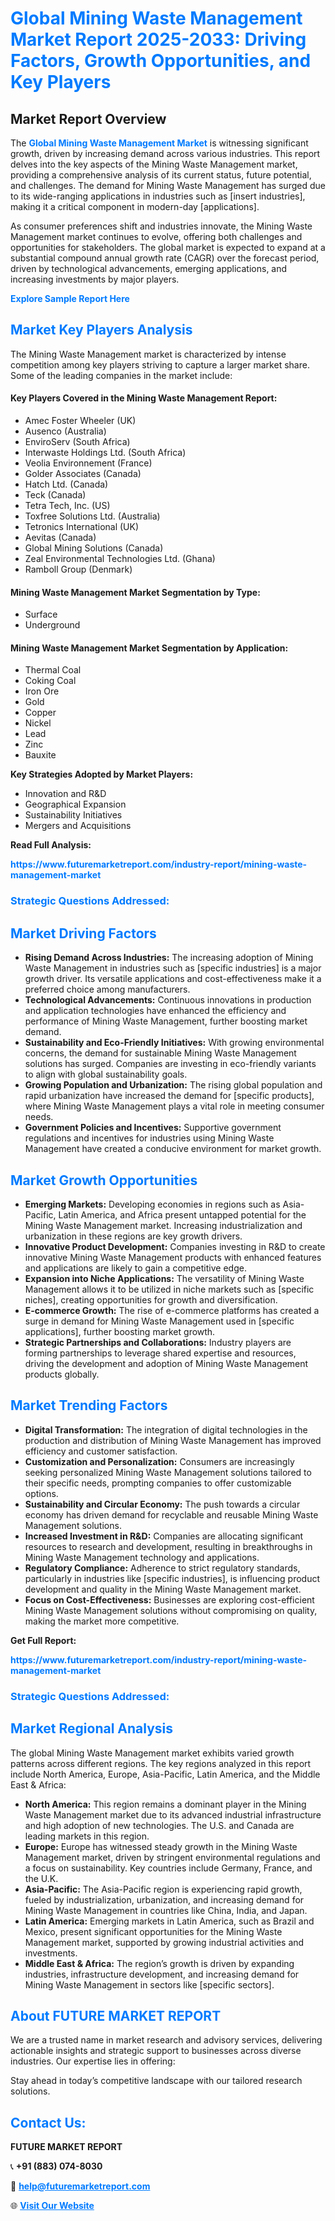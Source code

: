 <h1 style="color: #007BFF;">Global Mining Waste Management Market Report 2025-2033: Driving Factors, Growth Opportunities, and Key Players</h1>

<section id="overview">
<h2>Market Report Overview</h2>
<p>The <a href="https://www.futuremarketreport.com/industry-report/mining-waste-management-market" style="color: #007BFF; text-decoration: none;"><strong>Global Mining Waste Management Market</strong></a> is witnessing significant growth, driven by increasing demand across various industries. This report delves into the key aspects of the Mining Waste Management market, providing a comprehensive analysis of its current status, future potential, and challenges. The demand for Mining Waste Management has surged due to its wide-ranging applications in industries such as [insert industries], making it a critical component in modern-day [applications].</p>
<p>As consumer preferences shift and industries innovate, the Mining Waste Management market continues to evolve, offering both challenges and opportunities for stakeholders. The global market is expected to expand at a substantial compound annual growth rate (CAGR) over the forecast period, driven by technological advancements, emerging applications, and increasing investments by major players.</p>
</section>

<section id="overview">
<p><a href="https://www.futuremarketreport.com/request-sample/reportId=104587" style="color: #007BFF; text-decoration: none;"><strong>Explore Sample Report Here</strong></a></p>
</section>

<section id="key-players">
<h2 style="color: #007BFF;">Market Key Players Analysis</h2>
<p>The Mining Waste Management market is characterized by intense competition among key players striving to capture a larger market share. Some of the leading companies in the market include:</p>
<h4>Key Players Covered in the Mining Waste Management Report:</h4>
<ul><li>Amec Foster Wheeler (UK)</li><li>Ausenco (Australia)</li><li>EnviroServ (South Africa)</li><li>Interwaste Holdings Ltd. (South Africa)</li><li>Veolia Environnement (France)</li><li>Golder Associates (Canada)</li><li>Hatch Ltd. (Canada)</li><li>Teck (Canada)</li><li>Tetra Tech, Inc. (US)</li><li>Toxfree Solutions Ltd. (Australia)</li><li>Tetronics International (UK)</li><li>Aevitas (Canada)</li><li>Global Mining Solutions (Canada)</li><li>Zeal Environmental Technologies Ltd. (Ghana)</li><li>Ramboll Group (Denmark)</li></ul>
<h4>Mining Waste Management Market Segmentation by Type:</h4>
<ul><li>Surface</li><li>Underground</li></ul>

<h4>Mining Waste Management Market Segmentation by Application:</h4>
<ul><li>Thermal Coal</li><li>Coking Coal</li><li>Iron Ore</li><li>Gold</li><li>Copper</li><li>Nickel</li><li>Lead</li><li>Zinc</li><li>Bauxite</li></ul>
<p><strong>Key Strategies Adopted by Market Players:</strong></p>
<ul>
<li>Innovation and R&D</li>
<li>Geographical Expansion</li>
<li>Sustainability Initiatives</li>
<li>Mergers and Acquisitions</li>
</ul>
</section>

<section>
<p><strong>Read Full Analysis: </strong></p><a href="https://www.futuremarketreport.com/industry-report/mining-waste-management-market" style="color: #007BFF; text-decoration: none;"><strong>https://www.futuremarketreport.com/industry-report/mining-waste-management-market</strong></a>
<h3 style="color: #007BFF;">Strategic Questions Addressed:</h3>
</section>

<section id="driving-factors">
<h2 style="color: #007BFF;">Market Driving Factors</h2>
<ul>
<li><strong>Rising Demand Across Industries:</strong> The increasing adoption of Mining Waste Management in industries such as [specific industries] is a major growth driver. Its versatile applications and cost-effectiveness make it a preferred choice among manufacturers.</li>
<li><strong>Technological Advancements:</strong> Continuous innovations in production and application technologies have enhanced the efficiency and performance of Mining Waste Management, further boosting market demand.</li>
<li><strong>Sustainability and Eco-Friendly Initiatives:</strong> With growing environmental concerns, the demand for sustainable Mining Waste Management solutions has surged. Companies are investing in eco-friendly variants to align with global sustainability goals.</li>
<li><strong>Growing Population and Urbanization:</strong> The rising global population and rapid urbanization have increased the demand for [specific products], where Mining Waste Management plays a vital role in meeting consumer needs.</li>
<li><strong>Government Policies and Incentives:</strong> Supportive government regulations and incentives for industries using Mining Waste Management have created a conducive environment for market growth.</li>
</ul>
</section>

<section id="growth-opportunities">
<h2 style="color: #007BFF;">Market Growth Opportunities</h2>
<ul>
<li><strong>Emerging Markets:</strong> Developing economies in regions such as Asia-Pacific, Latin America, and Africa present untapped potential for the Mining Waste Management market. Increasing industrialization and urbanization in these regions are key growth drivers.</li>
<li><strong>Innovative Product Development:</strong> Companies investing in R&D to create innovative Mining Waste Management products with enhanced features and applications are likely to gain a competitive edge.</li>
<li><strong>Expansion into Niche Applications:</strong> The versatility of Mining Waste Management allows it to be utilized in niche markets such as [specific niches], creating opportunities for growth and diversification.</li>
<li><strong>E-commerce Growth:</strong> The rise of e-commerce platforms has created a surge in demand for Mining Waste Management used in [specific applications], further boosting market growth.</li>
<li><strong>Strategic Partnerships and Collaborations:</strong> Industry players are forming partnerships to leverage shared expertise and resources, driving the development and adoption of Mining Waste Management products globally.</li>
</ul>
</section>

<section id="trending-factors">
<h2 style="color: #007BFF;">Market Trending Factors</h2>
<ul>
<li><strong>Digital Transformation:</strong> The integration of digital technologies in the production and distribution of Mining Waste Management has improved efficiency and customer satisfaction.</li>
<li><strong>Customization and Personalization:</strong> Consumers are increasingly seeking personalized Mining Waste Management solutions tailored to their specific needs, prompting companies to offer customizable options.</li>
<li><strong>Sustainability and Circular Economy:</strong> The push towards a circular economy has driven demand for recyclable and reusable Mining Waste Management solutions.</li>
<li><strong>Increased Investment in R&D:</strong> Companies are allocating significant resources to research and development, resulting in breakthroughs in Mining Waste Management technology and applications.</li>
<li><strong>Regulatory Compliance:</strong> Adherence to strict regulatory standards, particularly in industries like [specific industries], is influencing product development and quality in the Mining Waste Management market.</li>
<li><strong>Focus on Cost-Effectiveness:</strong> Businesses are exploring cost-efficient Mining Waste Management solutions without compromising on quality, making the market more competitive.</li>
</ul>
</section>

<section>
<p><strong>Get Full Report: </strong></p><a href="https://www.futuremarketreport.com/industry-report/mining-waste-management-market" style="color: #007BFF; text-decoration: none;"><strong>https://www.futuremarketreport.com/industry-report/mining-waste-management-market</strong></a>
<h3 style="color: #007BFF;">Strategic Questions Addressed:</h3>
</section>


<section id="regional-analysis">
<h2 style="color: #007BFF;">Market Regional Analysis</h2>
<p>The global Mining Waste Management market exhibits varied growth patterns across different regions. The key regions analyzed in this report include North America, Europe, Asia-Pacific, Latin America, and the Middle East & Africa:</p>
<ul>
<li><strong>North America:</strong> This region remains a dominant player in the Mining Waste Management market due to its advanced industrial infrastructure and high adoption of new technologies. The U.S. and Canada are leading markets in this region.</li>
<li><strong>Europe:</strong> Europe has witnessed steady growth in the Mining Waste Management market, driven by stringent environmental regulations and a focus on sustainability. Key countries include Germany, France, and the U.K.</li>
<li><strong>Asia-Pacific:</strong> The Asia-Pacific region is experiencing rapid growth, fueled by industrialization, urbanization, and increasing demand for Mining Waste Management in countries like China, India, and Japan.</li>
<li><strong>Latin America:</strong> Emerging markets in Latin America, such as Brazil and Mexico, present significant opportunities for the Mining Waste Management market, supported by growing industrial activities and investments.</li>
<li><strong>Middle East & Africa:</strong> The region’s growth is driven by expanding industries, infrastructure development, and increasing demand for Mining Waste Management in sectors like [specific sectors].</li>
</ul>
</section>

<footer>
<h2 style="color: #007BFF;">About FUTURE MARKET REPORT</h2>
<p>We are a trusted name in market research and advisory services, delivering actionable insights and strategic support to businesses across diverse industries. Our expertise lies in offering:</p>

<p>Stay ahead in today’s competitive landscape with our tailored research solutions.</p>

<h2 style="color: #007BFF;">Contact Us:</h2>
<p><strong>FUTURE MARKET REPORT</strong></p>
<p>📞 <strong>+91 (883) 074-8030</strong></p>
<p>📧 <strong><a href="mailto:help@futuremarketreport.com" style="color: #007BFF;">help@futuremarketreport.com</a></strong></p>
<p>🌐 <strong><a href="https://www.futuremarketreport.com/" style="color: #007BFF;">Visit Our Website</a></strong></p>
</footer>